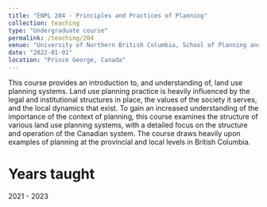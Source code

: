 ```yaml
---
title: "ENPL 204 - Principles and Practices of Planning"
collection: teaching
type: "Undergraduate course"
permalink: /teaching/204
venue: "University of Northern British Columbia, School of Planning and Sustainability"
date: "2022-01-01"
location: "Prince George, Canada"
---
```


This course provides an introduction to, and understanding of, land use planning systems. Land use planning practice is heavily influenced by the legal and institutional structures in place, the values of the society it serves, and the local dynamics that exist. To gain an increased understanding of the importance of the context of planning, this course examines the structure of various land use planning systems, with a detailed focus on the structure and operation of the Canadian system. The course draws heavily upon examples of planning at the provincial and local levels in British Columbia. 

Years taught
======
2021 - 2023
